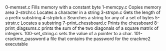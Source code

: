 0-memset.c	Fills memory with a constant byte
1-memcpy.c	Copies memory area
2-strchr.c	Locates a character in a string
3-strspn.c	Gets the length of a prefix substring
4-strpbrk.c	Searches a string for any of a set of bytes
5-strstr.c	Locates a substring
7-print_chessboard.c	Prints the chessboard
8-print_diagsums.c	prints the sum of the two diagonals of a square matrix of integers.
100-set_string.c	 sets the value of a pointer to a char.
101-crackme_password	a file that contains the password for the crackme2 executable
